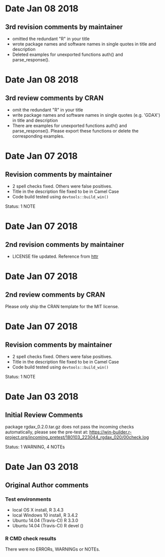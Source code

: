 # Date Jan 08 2018  
## 3rd revision comments by maintainer  

* omitted the redundant "R" in your title
* wrote package names and software names in single quotes in title and description
* Deleted examples for unexported functions auth() and parse_response(). 

# Date Jan 08 2018  
## 3rd review comments by CRAN

* omit the redundant "R" in your title
* write package names and software names in single quotes (e.g. 'GDAX') in title and description
* There are examples for unexported functions auth() and parse_response(). Please export these functions or delete the corresponding examples.

# Date Jan 07 2018  
## Revision comments by maintainer

* 2 spell checks fixed. Others were false positives.
* Title in the description file fixed to be in Camel Case
* Code build tested using `devtools::build_win()`

Status: 1 NOTE

# Date Jan 07 2018  
## 2nd revision comments by maintainer  

* LICENSE file updated. Reference from [httr](https://github.com/r-lib/httr/blob/master/LICENSE)

# Date Jan 07 2018  
## 2nd review comments by CRAN

Please only ship the CRAN template for the MIT license.

# Date Jan 07 2018  
## Revision comments by maintainer

* 2 spell checks fixed. Others were false positives.
* Title in the description file fixed to be in Camel Case
* Code build tested using `devtools::build_win()`

Status: 1 NOTE



# Date Jan 03 2018  
## Initial Review Comments

package rgdax_0.2.0.tar.gz does not pass the incoming checks automatically, please see the pre-test at:
<https://win-builder.r-project.org/incoming_pretest/180103_223044_rgdax_020/00check.log>

Status: 1 WARNING, 4 NOTEs

# Date Jan 03 2018  
## Original Author comments

### Test environments
* local OS X install, R 3.4.3
* local Windows 10 install, R 3.4.2
* Ubuntu 14.04 (Travis-CI) R 3.3.0
* Ubuntu 14.04 (Travis-CI) R devel ()

### R CMD check results
There were no ERRORs, WARNINGs or NOTEs.
